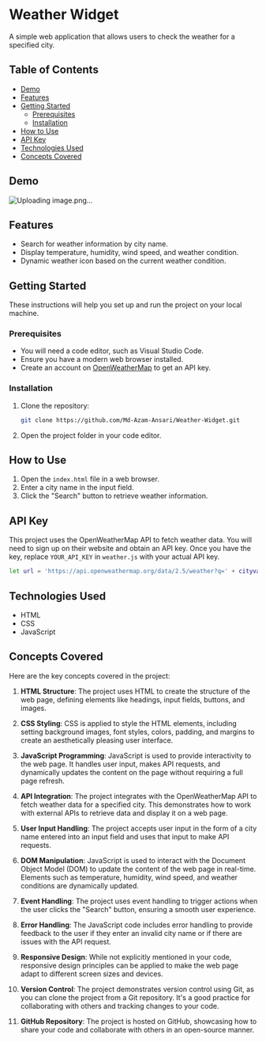 # Weather Widget

A simple web application that allows users to check the weather for a specified city.

## Table of Contents

- [Demo](#demo)
- [Features](#features)
- [Getting Started](#getting-started)
  - [Prerequisites](#prerequisites)
  - [Installation](#installation)
- [How to Use](#how-to-use)
- [API Key](#api-key)
- [Technologies Used](#technologies-used)
- [Concepts Covered](#concepts-covered)

## Demo

![Uploading image.png…]()


## Features

- Search for weather information by city name.
- Display temperature, humidity, wind speed, and weather condition.
- Dynamic weather icon based on the current weather condition.

## Getting Started

These instructions will help you set up and run the project on your local machine.

### Prerequisites

- You will need a code editor, such as Visual Studio Code.
- Ensure you have a modern web browser installed.
- Create an account on [OpenWeatherMap](https://openweathermap.org/) to get an API key.

### Installation

1. Clone the repository:
   ```sh
   git clone https://github.com/Md-Azam-Ansari/Weather-Widget.git
   ```
2. Open the project folder in your code editor.

## How to Use

1. Open the `index.html` file in a web browser.
2. Enter a city name in the input field.
3. Click the "Search" button to retrieve weather information.

## API Key

This project uses the OpenWeatherMap API to fetch weather data. You will need to sign up on their website and obtain an API key. Once you have the key, replace `YOUR_API_KEY` in `weather.js` with your actual API key.

```sh
let url = 'https://api.openweathermap.org/data/2.5/weather?q=' + cityvalue.value + '&units=metric&appid=YOUR_API_KEY';
```

## Technologies Used

- HTML
- CSS
- JavaScript

## Concepts Covered

Here are the key concepts covered in the project:

1. **HTML Structure**: The project uses HTML to create the structure of the web page, defining elements like headings, input fields, buttons, and images.

2. **CSS Styling**: CSS is applied to style the HTML elements, including setting background images, font styles, colors, padding, and margins to create an aesthetically pleasing user interface.

3. **JavaScript Programming**: JavaScript is used to provide interactivity to the web page. It handles user input, makes API requests, and dynamically updates the content on the page without requiring a full page refresh.

4. **API Integration**: The project integrates with the OpenWeatherMap API to fetch weather data for a specified city. This demonstrates how to work with external APIs to retrieve data and display it on a web page.

5. **User Input Handling**: The project accepts user input in the form of a city name entered into an input field and uses that input to make API requests.

6. **DOM Manipulation**: JavaScript is used to interact with the Document Object Model (DOM) to update the content of the web page in real-time. Elements such as temperature, humidity, wind speed, and weather conditions are dynamically updated.

7. **Event Handling**: The project uses event handling to trigger actions when the user clicks the "Search" button, ensuring a smooth user experience.

8. **Error Handling**: The JavaScript code includes error handling to provide feedback to the user if they enter an invalid city name or if there are issues with the API request.

9. **Responsive Design**: While not explicitly mentioned in your code, responsive design principles can be applied to make the web page adapt to different screen sizes and devices.

10. **Version Control**: The project demonstrates version control using Git, as you can clone the project from a Git repository. It's a good practice for collaborating with others and tracking changes to your code.

11. **GitHub Repository**: The project is hosted on GitHub, showcasing how to share your code and collaborate with others in an open-source manner.
